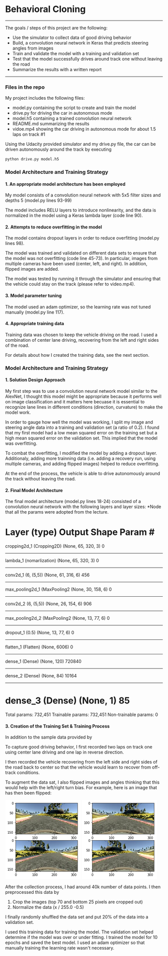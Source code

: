 # **Behavioral Cloning** 

---

The goals / steps of this project are the following:
* Use the simulator to collect data of good driving behavior
* Build, a convolution neural network in Keras that predicts steering angles from images
* Train and validate the model with a training and validation set
* Test that the model successfully drives around track one without leaving the road
* Summarize the results with a written report


[//]: # (Image References)

[image1]: ./examples/placeholder.png "Model Visualization"
[image2]: ./examples/placeholder.png "Grayscaling"
[image3]: ./examples/placeholder_small.png "Recovery Image"
[image4]: ./examples/placeholder_small.png "Recovery Image"
[image5]: ./examples/placeholder_small.png "Recovery Image"
[image6]: ./examples/rand_image.png "Normal Image"
[image7]: ./examples/rand_image_flipped.png "Flipped Image"
 
---
### Files in the repo

My project includes the following files:
* model.py containing the script to create and train the model
* drive.py for driving the car in autonomous mode
* model.h5 containing a trained convolution neural network 
* README.md summarizing the results
* vidoe.mp4 showing the car driving in autonomous mode for about 1.5 laps on track #1

Using the Udacity provided simulator and my drive.py file, the car can be driven autonomously around the track by executing 
```sh
python drive.py model.h5
```

### Model Architecture and Training Strategy

#### 1. An appropriate model architecture has been employed

My model consists of a convolution neural network with 5x5 filter sizes and depths 5 (model.py lines 93-99) 

The model includes RELU layers to introduce nonlinearity, and the data is normalized in the model using a Keras lambda layer (code line 90). 

#### 2. Attempts to reduce overfitting in the model

The model contains dropout layers in order to reduce overfitting (model.py lines 98). 

The model was trained and validated on different data sets to ensure that the model was not overfitting (code line 45-73).
In particular, images from multiple cameras have been used (center, left, and right). In addition, flipped images are added. 

The model was tested by running it through the simulator and ensuring that the vehicle could stay on the track (please refer to video.mp4).

#### 3. Model parameter tuning

The model used an adam optimizer, so the learning rate was not tuned manually (model.py line 117).

#### 4. Appropriate training data

Training data was chosen to keep the vehicle driving on the road. I used a combination of center lane driving, recovering from the left and right sides of the road. 

For details about how I created the training data, see the next section. 

### Model Architecture and Training Strategy

#### 1. Solution Design Approach


My first step was to use a convolution neural network model similar to the AlexNet,  I thought this model might be appropriate because it performs well on image classification and it matters here becuase it is essential to recognize lane lines in different conditions (direction, curvature) to make the model work.  

In order to gauge how well the model was working, I split my image and steering angle data into a training and validation set (a ratio of 0.2). I found that my first model had a low mean squared error on the training set but a high mean squared error on the validation set. This implied that the model was overfitting. 

To combat the overfitting, I modified the model by adding a dropout layer. Additionaly, adding more trainning data (i.e. adding a recovery run, using multiple cameras, and adding flipped images) helped to reduce overfitting. 

At the end of the process, the vehicle is able to drive autonomously around the track without leaving the road.

#### 2. Final Model Architecture

The final model architecture (model.py lines 18-24) consisted of a convolution neural network with the following layers and layer sizes:
*Node that all the params were adopted from the lecture. 

Layer (type)                 Output Shape              Param #    
=================================================================
cropping2d_1 (Cropping2D)    (None, 65, 320, 3)        0         
_________________________________________________________________
lambda_1 (nomarlization)     (None, 65, 320, 3)        0         
_________________________________________________________________
conv2d_1 (6, (5,5))          (None, 61, 316, 6)        456       
_________________________________________________________________
max_pooling2d_1 (MaxPooling2 (None, 30, 158, 6)        0         
_________________________________________________________________
conv2d_2 (6, (5,5))           (None, 26, 154, 6)        906       
_________________________________________________________________
max_pooling2d_2 (MaxPooling2 (None, 13, 77, 6)         0         
_________________________________________________________________
dropout_1 (0.5)              (None, 13, 77, 6)         0         
_________________________________________________________________
flatten_1 (Flatten)          (None, 6006)              0         
_________________________________________________________________
dense_1 (Dense)              (None, 120)               720840    
_________________________________________________________________
dense_2 (Dense)              (None, 84)                10164     
_________________________________________________________________
dense_3 (Dense)              (None, 1)                 85        
=================================================================
Total params: 732,451
Trainable params: 732,451
Non-trainable params: 0

#### 3. Creation of the Training Set & Training Process
In addition to the sample data provided by 

To capture good driving behavior, I first recorded two laps on track one using center lane driving and one lap in reverse direction. 

I then recorded the vehicle recovering from the left side and right sides of the road back to center so that the vehicle would learn to recover from off-track conditions. 

To augment the data sat, I also flipped images and angles thinking that this would help with the left/right turn bias. For example, here is an image that has then been flipped:

![alt text][image6]
![alt text][image7]

After the collection process, I had around 40k number of data points.
I then preprocessed this data by 
1. Crop the images (top 70 and bottom 25 pixels are cropped out)
2. Normalize the data (x / 255.0 -0.5)

I finally randomly shuffled the data set and put 20% of the data into a validation set. 

I used this training data for training the model. The validation set helped determine if the model was over or under fitting. I trained the model for 10 epochs and saved the best model. I used an adam optimizer so that manually training the learning rate wasn't necessary.
